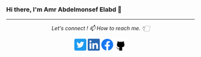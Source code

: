 ### Hi there, I'm Amr Abdelmonsef Elabd 👋

<!--
**amr-elabd/amr-elabd** is a ✨ _special_ ✨ repository because its `README.md` (this file) appears on your GitHub profile.

Here are some ideas to get you started:

- 🔭 I’m currently working on ...
- 🌱 I’m currently learning ...
- 👯 I’m looking to collaborate on ...
- 🤔 I’m looking for help with ...
- 💬 Ask me about ...
- 📫 How to reach me: ...
- 😄 Pronouns: ...
- ⚡ Fun fact: ...

![My github stats](https://github-readme-stats.vercel.app/api?username=amr-elabd&show_icons=true)

#### Programming language :
<img src="https://img.shields.io/badge/java-%23ED8B00.svg?&style=for-the-badge&logo=java&logoColor=white"/>
<img src="https://img.shields.io/badge/swift-%23ED8B00.svg?&style=plastic&logo=swift&logoColor=white"/>
<img src="https://img.shields.io/badge/javascript%20-%23323330.svg?&style=for-the-badge&logo=javascript&logoColor=%23F7DF1E"/>

#### Frameworks :
<img src="https://img.shields.io/badge/Flutter%20-%2302569B.svg?&style=for-the-badge&logo=Flutter&logoColor=white" />

#### Version Controls :
<img src="https://img.shields.io/badge/git%20-%23F05033.svg?&style=for-the-badge&logo=git&logoColor=white"/>
<img src="https://img.shields.io/badge/gitlab%20-%23181717.svg?&style=for-the-badge&logo=gitlab&logoColor=white"/>
<img src="https://img.shields.io/badge/github%20-%23121011.svg?&style=for-the-badge&logo=github&logoColor=white"/>

<img src="https://img.shields.io/badge/swift-%FFFFFF.svg?&style=plastic&logo=twitter&logoColor=1DA1F2" />
-->

<hr>
<p align="center">
  <i>Let's connect ! 📫 How to reach me. 👇🏻 </i>
<p align="center">
    <a href="https://twitter.com/amr_abdelmonsef" alt="Twitter"><img height="32" width="32" src="https://github.com/amr-elabd/amr-elabd/blob/main/icons/Twitter-logo.png" /></a>
    <a href="https://www.linkedin.com/in/amroabdelmonsef/" alt="Linkedin"><img height="32" width="32" src="https://github.com/amr-elabd/amr-elabd/blob/main/icons/LI-In-logo.png"></a>
    <a href="https://www.facebook.com/amr.abdelmonsef.elabd/" alt="Facebook"><img height="32" width="32" src="https://github.com/amr-elabd/amr-elabd/blob/main/icons/fb-logo.png"></a>
    <a href="https://github.com/amr-elabd" alt="GitHub"><img height="32" width="32" src="https://github.com/amr-elabd/amr-elabd/blob/main/icons/GitHub-logo.png"></a>
</p>
</p>

